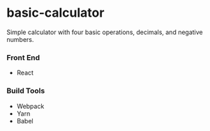# basic-calculator

Simple calculator with four basic operations, decimals, and negative numbers.

### Front End

* React

### Build Tools

* Webpack
* Yarn
* Babel
